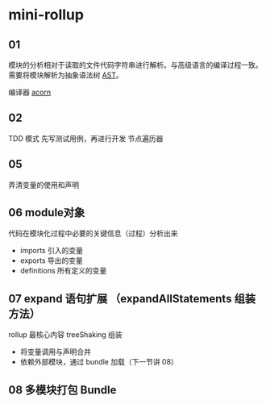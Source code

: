 # mini-rollup

## 01
模块的分析相对于读取的文件代码字符串进行解析。与高级语言的编译过程一致。需要将模块解析为抽象语法树 [AST](https://astexplorer.net/)。

编译器 [acorn](https://www.npmjs.com/package/acorn) 

## 02
TDD 模式
先写测试用例，再进行开发
节点遍历器

## 05
弄清变量的使用和声明

## 06 module对象
代码在模块化过程中必要的关键信息（过程）分析出来
* imports 引入的变量
* exports 导出的变量
* definitions 所有定义的变量

## 07 expand 语句扩展 （expandAllStatements 组装方法）
rollup 最核心内容 treeShaking 组装
* 将变量调用与声明合并
* 依赖外部模块，通过 bundle 加载（下一节讲 08）

## 08 多模块打包 Bundle